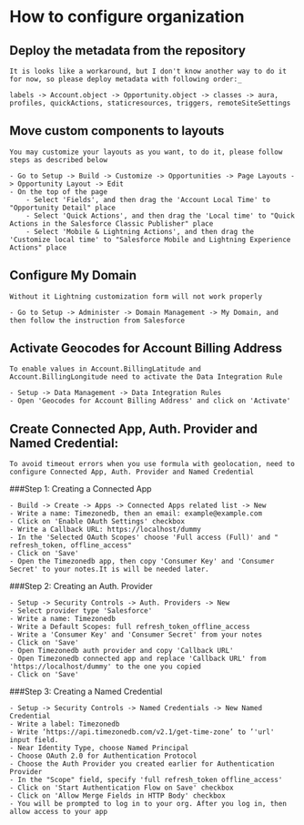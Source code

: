 # How to configure organization

## Deploy the metadata from the repository

	It is looks like a workaround, but I don't know another way to do it for now, so please deploy metadata with following order:_

	labels -> Account.object -> Opportunity.object -> classes -> aura, profiles, quickActions, staticresources, triggers, remoteSiteSettings

## Move custom components to layouts

	You may customize your layouts as you want, to do it, please follow steps as described below

	- Go to Setup -> Build -> Customize -> Opportunities -> Page Layouts -> Opportunity Layout -> Edit
	- On the top of the page
		- Select 'Fields', and then drag the 'Account Local Time' to "Opportunity Detail" place
		- Select 'Quick Actions', and then drag the 'Local time' to "Quick Actions in the Salesforce Classic Publisher" place
		- Select 'Mobile & Lightning Actions', and then drag the 'Customize local time' to "Salesforce Mobile and Lightning Experience Actions" place
		
## Configure My Domain

	Without it Lightning customization form will not work properly
	
	- Go to Setup -> Administer -> Domain Management -> My Domain, and then follow the instruction from Salesforce

## Activate Geocodes for Account Billing Address

	To enable values in Account.BillingLatitude and Account.BillingLongitude need to activate the Data Integration Rule
	
	- Setup -> Data Management -> Data Integration Rules
	- Open 'Geocodes for Account Billing Address' and click on 'Activate'
	
## Create Connected App, Auth. Provider and Named Credential:

    To avoid timeout errors when you use formula with geolocation, need to configure Connected App, Auth. Provider and Named Credential
    
###Step 1: Creating a Connected App
	
	- Build -> Create -> Apps -> Connected Apps related list -> New
	- Write a name: Timezonedb, then an email: example@example.com
	- Click on 'Enable OAuth Settings' checkbox
	- Write a Callback URL: https://localhost/dummy
	- In the 'Selected OAuth Scopes' choose 'Full access (Full)' and " refresh_token, offline_access"
	- Click on 'Save'		
	- Open the Timezonedb app, then copy 'Consumer Key' and 'Consumer Secret' to your notes.It is will be needed later.
		
###Step 2: Creating an Auth. Provider
	
	- Setup -> Security Controls -> Auth. Providers -> New
	- Select provider type 'Salesforce'
	- Write a name: Timezonedb
	- Write a Default Scopes: full refresh_token_offline_access
	- Write a 'Consumer Key' and 'Consumer Secret' from your notes
	- Click on 'Save'
	- Open Timezonedb auth provider and copy 'Callback URL'
	- Open Timezonedb connected app and replace 'Callback URL' from 'https://localhost/dummy' to the one you copied
	- Click on 'Save'
		
###Step 3: Creating a Named Credential
	
	- Setup -> Security Controls -> Named Credentials -> New Named Credential
	- Write a label: Timezonedb
	- Write ‘https://api.timezonedb.com/v2.1/get-time-zone’ to ’'url' input field.
	- Near Identity Type, choose Named Principal
	- Choose OAuth 2.0 for Authentication Protocol
	- Choose the Auth Provider you created earlier for Authentication Provider
	- In the "Scope" field, specify 'full refresh_token offline_access'
	- Click on 'Start Authentication Flow on Save' checkbox
	- Click on 'Allow Merge Fields in HTTP Body' checkbox
	- You will be prompted to log in to your org. After you log in, then allow access to your app

